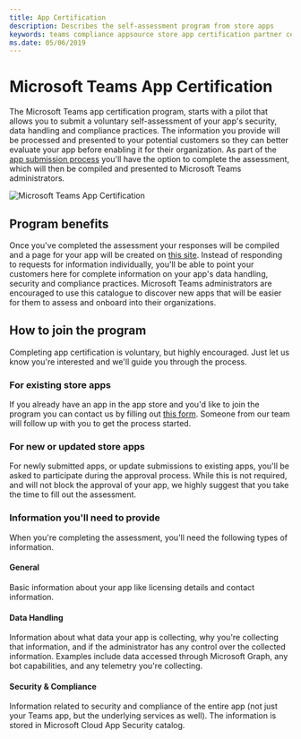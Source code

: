 ```yaml
---
title: App Certification
description: Describes the self-assessment program from store apps
keywords: teams compliance appsource store app certification partner center
ms.date: 05/06/2019
---
```


# Microsoft Teams App Certification

The Microsoft Teams app certification program, starts with a pilot that allows you to submit a voluntary self-assessment of your app's security, data handling and compliance practices. The information you provide will be processed and presented to your potential customers so they can better evaluate your app before enabling it for their organization. As part of the [app submission process](~/platform/publishing/apps-publish.md) you'll have the option to complete the assessment, which will then be compiled and presented to Microsoft Teams administrators.

![Microsoft Teams App Certification](~/assets/images/self-assessment.png)

## Program benefits

Once you've completed the assessment your responses will be compiled and a page for your app will be created on [this site](https://aka.ms/AppCertification). Instead of responding to requests for information individually, you'll be able to point your customers here for complete information on your app's data handling, security and compliance practices. Microsoft Teams administrators are encouraged to use this catalogue to discover new apps that will be easier for them to assess and onboard into their organizations.

## How to join the program

Completing app certification is voluntary, but highly encouraged. Just let us know you're interested and we'll guide you through the process.

### For existing store apps

If you already have an app in the app store and you'd like to join the program you can contact us by filling out [this form](https://forms.office.com/Pages/ResponsePage.aspx?id=v4j5cvGGr0GRqy180BHbR3oKPRKv815GlRdzCCYPJGZUOUgzSUtFNU8yOFpYR0oyWElHVkxHODhQUyQlQCN0PWcu). Someone from our team will follow up with you to get the process started.

### For new or updated store apps

For newly submitted apps, or update submissions to existing apps, you'll be asked to participate during the approval process. While this is not required, and will not block the approval of your app, we highly suggest that you take the time to fill out the assessment.

### Information you'll need to provide

When you're completing the assessment, you'll need the following types of information.

#### General

Basic information about your app like licensing details and contact information.

#### Data Handling

Information about what data your app is collecting, why you're collecting that information, and if the administrator has any control over the collected information. Examples include data accessed through Microsoft Graph, any bot capabilities, and any telemetry you're collecting.

#### Security & Compliance

Information related to security and compliance of the entire app (not just your Teams app, but the underlying services as well). The information is stored in Microsoft Cloud App Security catalog.
